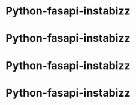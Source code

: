 # Python-fasapi-instabizz
# Python-fasapi-instabizz
# Python-fasapi-instabizz
# Python-fasapi-instabizz
